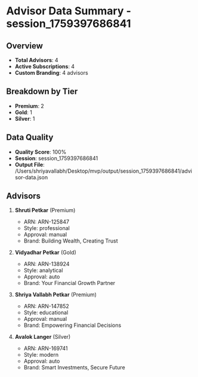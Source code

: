 # Advisor Data Summary - session_1759397686841

## Overview
- **Total Advisors**: 4
- **Active Subscriptions**: 4
- **Custom Branding**: 4 advisors

## Breakdown by Tier
- **Premium**: 2
- **Gold**: 1
- **Silver**: 1

## Data Quality
- **Quality Score**: 100%
- **Session**: session_1759397686841
- **Output File**: /Users/shriyavallabh/Desktop/mvp/output/session_1759397686841/advisor-data.json

## Advisors

1. **Shruti Petkar** (Premium)
   - ARN: ARN-125847
   - Style: professional
   - Approval: manual
   - Brand: Building Wealth, Creating Trust

2. **Vidyadhar Petkar** (Gold)
   - ARN: ARN-138924
   - Style: analytical
   - Approval: auto
   - Brand: Your Financial Growth Partner

3. **Shriya Vallabh Petkar** (Premium)
   - ARN: ARN-147852
   - Style: educational
   - Approval: manual
   - Brand: Empowering Financial Decisions

4. **Avalok Langer** (Silver)
   - ARN: ARN-169741
   - Style: modern
   - Approval: auto
   - Brand: Smart Investments, Secure Future

